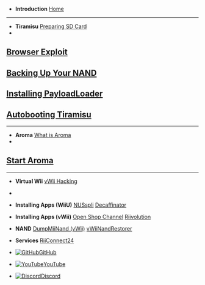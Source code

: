- **Introduction**
[Home](/)
---
- **Tiramisu**
[Preparing SD Card](/sd)
-
[Browser Exploit](/browser)
-
[Backing Up Your NAND](/nand)
-
[Installing PayloadLoader](/payloadloader)
-
[Autobooting Tiramisu](/autoboot)
---

---
- **Aroma**
[What is Aroma](whatisaroma)
-
[Start Aroma](startaroma)
---

---
- **Virtual Wii**
[vWii Hacking](/vwii)
-

- **Installing Apps (WiiU)**
[NUSspli](/NUSspli)
[Decaffinator](/Decaffinator)

- **Installing Apps (vWii)**
[Open Shop Channel](/OSC)
[Riivolution](/riivolution)

- **NAND**
[DumpMiiNand (vWii)](/vWiiNand)
[vWiiNandRestorer](/vWiiNandRestorer)


- **Services**
[RiiConnect24](/Riiconnect24vWii)

- [![GitHub](https://icongr.am/simple/github.svg?color=808080&size=16)GitHub](https://github.com/skyybrew/wiiu-hbguide)
- [![YouTube](https://icongr.am/simple/youtube.svg?color=808080&size=16)YouTube](https://www.youtube.com/@Jacob-Bjorne)
- [![Discord](https://icongr.am/simple/discord.svg?color=808080&size=16)Discord](https://discord.gg/4fBNYUBbHU)
